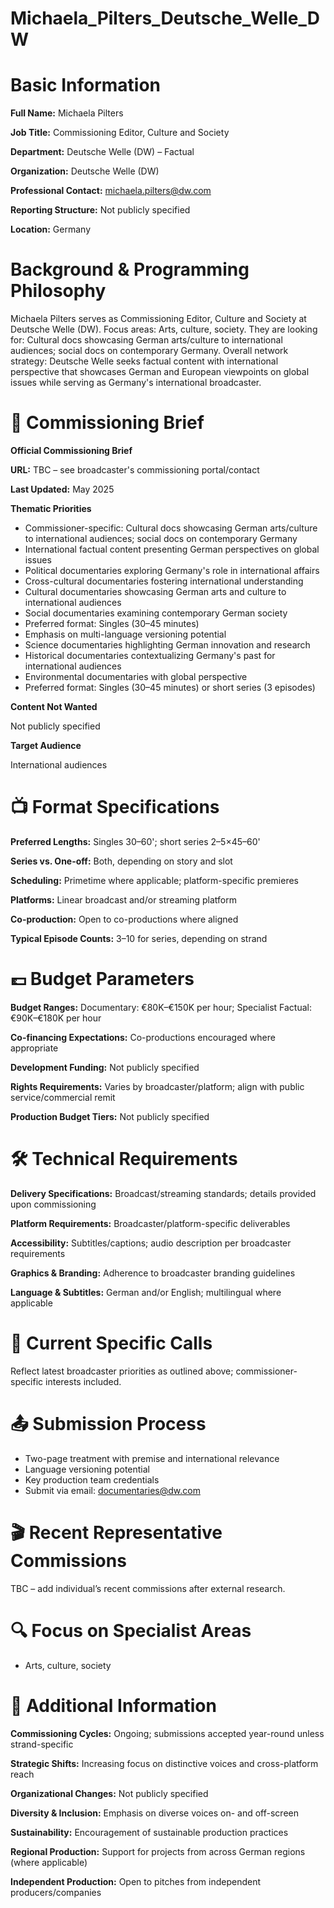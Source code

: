 # Michaela_Pilters_Deutsche_Welle_DW

# Basic Information

**Full Name:** Michaela Pilters

**Job Title:** Commissioning Editor, Culture and Society

**Department:** Deutsche Welle (DW) – Factual

**Organization:** Deutsche Welle (DW)

**Professional Contact:** michaela.pilters@dw.com

**Reporting Structure:** Not publicly specified

**Location:** Germany

# Background & Programming Philosophy

Michaela Pilters serves as Commissioning Editor, Culture and Society at Deutsche Welle (DW). Focus areas: Arts, culture, society. They are looking for: Cultural docs showcasing German arts/culture to international audiences; social docs on contemporary Germany. Overall network strategy: Deutsche Welle seeks factual content with international perspective that showcases German and European viewpoints on global issues while serving as Germany's international broadcaster.

# 📄 Commissioning Brief

**Official Commissioning Brief**

**URL:** TBC – see broadcaster's commissioning portal/contact

**Last Updated:** May 2025

**Thematic Priorities**

- Commissioner-specific: Cultural docs showcasing German arts/culture to international audiences; social docs on contemporary Germany
- International factual content presenting German perspectives on global issues
- Political documentaries exploring Germany's role in international affairs
- Cross-cultural documentaries fostering international understanding
- Cultural documentaries showcasing German arts and culture to international audiences
- Social documentaries examining contemporary German society
- Preferred format: Singles (30–45 minutes)
- Emphasis on multi-language versioning potential
- Science documentaries highlighting German innovation and research
- Historical documentaries contextualizing Germany's past for international audiences
- Environmental documentaries with global perspective
- Preferred format: Singles (30–45 minutes) or short series (3 episodes)

**Content Not Wanted**

Not publicly specified

**Target Audience**

International audiences

# 📺 Format Specifications

**Preferred Lengths:** Singles 30–60'; short series 2–5×45–60'

**Series vs. One-off:** Both, depending on story and slot

**Scheduling:** Primetime where applicable; platform-specific premieres

**Platforms:** Linear broadcast and/or streaming platform

**Co-production:** Open to co-productions where aligned

**Typical Episode Counts:** 3–10 for series, depending on strand

# 💷 Budget Parameters

**Budget Ranges:** Documentary: €80K–€150K per hour; Specialist Factual: €90K–€180K per hour

**Co-financing Expectations:** Co-productions encouraged where appropriate

**Development Funding:** Not publicly specified

**Rights Requirements:** Varies by broadcaster/platform; align with public service/commercial remit

**Production Budget Tiers:** Not publicly specified

# 🛠️ Technical Requirements

**Delivery Specifications:** Broadcast/streaming standards; details provided upon commissioning

**Platform Requirements:** Broadcaster/platform-specific deliverables

**Accessibility:** Subtitles/captions; audio description per broadcaster requirements

**Graphics & Branding:** Adherence to broadcaster branding guidelines

**Language & Subtitles:** German and/or English; multilingual where applicable

# 📢 Current Specific Calls

Reflect latest broadcaster priorities as outlined above; commissioner-specific interests included.

# 📤 Submission Process

- Two-page treatment with premise and international relevance
- Language versioning potential
- Key production team credentials
- Submit via email: documentaries@dw.com

# 🎬 Recent Representative Commissions

TBC – add individual’s recent commissions after external research.

# 🔍 Focus on Specialist Areas

- Arts, culture, society

# 📅 Additional Information

**Commissioning Cycles:** Ongoing; submissions accepted year-round unless strand-specific

**Strategic Shifts:** Increasing focus on distinctive voices and cross-platform reach

**Organizational Changes:** Not publicly specified

**Diversity & Inclusion:** Emphasis on diverse voices on- and off-screen

**Sustainability:** Encouragement of sustainable production practices

**Regional Production:** Support for projects from across German regions (where applicable)

**Independent Production:** Open to pitches from independent producers/companies
